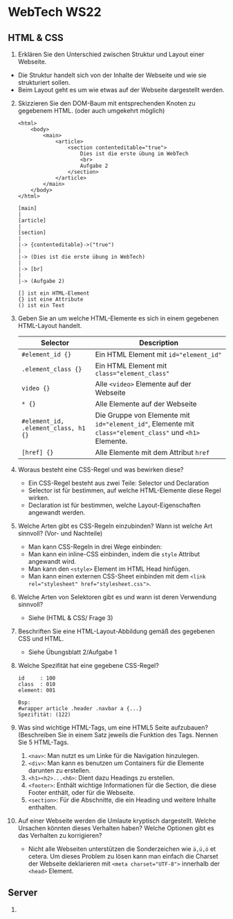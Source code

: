 # WebTech WS22

## HTML & CSS

1. Erklären Sie den Unterschied zwischen Struktur und Layout einer Webseite.
  * Die Struktur handelt sich von der Inhalte der Webseite und wie sie strukturiert sollen.
  * Beim Layout geht es um wie etwas auf der Webseite dargestellt werden.

2. Skizzieren Sie den DOM-Baum mit entsprechenden Knoten zu gegebenem HTML. (oder auch umgekehrt möglich)
    ```
    <html>
        <body>
            <main>
                <article>
                    <section contenteditable="true">
                        Dies ist die erste übung im WebTech
                        <br>
                        Aufgabe 2
                    </section>
                </article>
            </main>
        </body>
    </html>
    ```
    ```
    [main]
    |
    [article]
    |
    [section]
    |
    |-> {contenteditable}->("true")
    |
    |-> (Dies ist die erste übung in WebTech)
    |
    |-> [br]
    |
    |-> (Aufgabe 2)

    [] ist ein HTML-Element
    {} ist eine Attribute
    () ist ein Text
    ```
3. Geben Sie an um welche HTML-Elemente es sich in einem gegebenen HTML-Layout handelt.

    | Selector                             | Description                                                                                              |
    | ------------------------------------ | -------------------------------------------------------------------------------------------------------- |
    | `#element_id {}`                     | Ein HTML Element mit `id="element_id"`                                                                   |
    | `.element_class {}`                  | Ein HTML Element mit `class="element_class"`                                                             |
    | `video {}`                           | Alle `<video>` Elemente auf der Webseite                                                                 |
    | `* {}`                               | Alle Elemente auf der Webseite                                                                           |
    | `#element_id, .element_class, h1 {}` | Die Gruppe von Elemente mit `id="element_id"`, Elemente mit `class="element_class"` und `<h1>` Elemente. |
    | `[href] {}`                          | Alle Elemente mit dem Attribut `href`                                                                    |

4. Woraus besteht eine CSS-Regel und was bewirken diese?
    * Ein CSS-Regel besteht aus zwei Teile: Selector und Declaration
    * Selector ist für bestimmen, auf welche HTML-Elemente diese Regel wirken.
    * Declaration ist für bestimmen, welche Layout-Eigenschaften angewandt werden.

5. Welche Arten gibt es CSS-Regeln einzubinden? Wann ist welche Art sinnvoll? (Vor- und Nachteile)
    * Man kann CSS-Regeln in drei Wege einbinden:
    * Man kann ein inline-CSS einbinden, indem die `style` Attribut angewandt wird.
    * Man kann den `<style>` Element im HTML Head hinfügen.
    * Man kann einen externen CSS-Sheet einbinden mit dem `<link rel="stylesheet" href="stylesheet.css">`.
  
6. Welche Arten von Selektoren gibt es und wann ist deren Verwendung sinnvoll?
   * Siehe (HTML & CSS/ Frage 3)

7. Beschriften Sie eine HTML-Layout-Abbildung gemäß des gegebenen CSS und HTML.
   * Siehe Übungsblatt 2/Aufgabe 1

8. Welche Spezifität hat eine gegebene CSS-Regel?
    ```
    id     : 100
    class  : 010
    element: 001

    Bsp:
    #wrapper article .header .navbar a {...}
    Spezifität: (122)
    ```

9.  Was sind wichtige HTML-Tags, um eine HTML5 Seite aufzubauen? (Beschreiben Sie in einem Satz jeweils die Funktion des Tags. Nennen Sie 5 HTML-Tags.

    1. `<nav>`: Man nutzt es um Linke für die Navigation hinzulegen.
    2. `<div>`: Man kann es benutzen um Containers für die Elemente darunten zu erstellen.
    3. `<h1><h2>...<h6>`: Dient dazu Headings zu erstellen.
    4. `<footer>`: Enthält wichtige Informationen für die Section, die diese Footer enthält, oder für die Webseite.
    5. `<section>`: Für die Abschnitte, die ein Heading und weitere Inhalte enthalten.

10. Auf einer Webseite werden die Umlaute kryptisch dargestellt. Welche Ursachen könnten dieses Verhalten haben? Welche Optionen gibt es das Verhalten zu korrigieren?
    * Nicht alle Webseiten unterstützen die Sonderzeichen wie `ä,ü,ö` et cetera. Um dieses Problem zu lösen kann man einfach die Charset der Webseite deklarieren mit `<meta charset="UTF-8">` innerhalb der `<head>` Element.

## Server

1. 